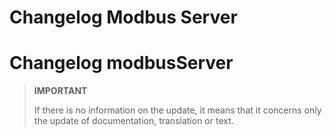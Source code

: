 # Changelog Modbus Server

# Changelog modbusServer

>**IMPORTANT**
>
>If there is no information on the update, it means that it concerns only the update of documentation, translation or text.
